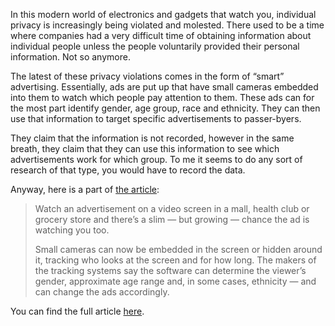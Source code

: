 In this modern world of electronics and gadgets that watch you, individual privacy is increasingly being violated and molested. There used to be a time where companies had a very difficult time of obtaining information about individual people unless the people voluntarily provided their personal information. Not so anymore.

The latest of these privacy violations comes in the form of “smart” advertising. Essentially, ads are put up that have small cameras embedded into them to watch which people pay attention to them. These ads can for the most part identify gender, age group, race and ethnicity. They can then use that information to target specific advertisements to passer-byers.

They claim that the information is not recorded, however in the same breath, they claim that they can use this information to see which advertisements work for which group. To me it seems to do any sort of research of that type, you would have to record the data.

Anyway, here is a part of [the article](http://www.google.com/hostednews/ap/article/ALeqM5gtt0GDVKp2kUEw39aEGal9yfYmjgD961JH500):

> Watch an advertisement on a video screen in a mall, health club or grocery store and there’s a slim — but growing — chance the ad is watching you too.
> 
> Small cameras can now be embedded in the screen or hidden around it, tracking who looks at the screen and for how long. The makers of the tracking systems say the software can determine the viewer’s gender, approximate age range and, in some cases, ethnicity — and can change the ads accordingly.

You can find the full article [here](http://www.google.com/hostednews/ap/article/ALeqM5gtt0GDVKp2kUEw39aEGal9yfYmjgD961JH500).
